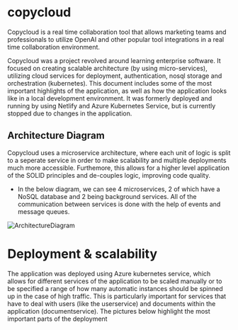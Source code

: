 # copycloud
Copycloud is a real time collaboration tool that allows marketing teams and professionals to utilize OpenAI and other popular tool integrations in a real time collaboration environment.

Copycloud was a project revolved around learning enterprise software. It focused on creating scalable architecture (by using micro-services), utilizing cloud services for deployment, authentication, nosql storage and orchestration (kubernetes). This document includes some of the most important highlights of the application, as well as how the application looks like in a local development environment. It was formerly deployed and running by using Netlify and Azure Kubernetes Service, but is currently stopped due to changes in the application.

<h2> Architecture Diagram </h2>
<p> Copycloud uses a microservice architecture, where each unit of logic is split to a seperate service in order to make scalability and multiple deployments much more accessible. Furthemore, this allows for a higher level application of the SOLID principles and de-couples logic, improving code quality.</p>

- In the below diagram, we can see 4 microservices, 2 of which have a NoSQL database and 2 being background services. All of the communication between services is done with the help of events and message queues.

![ArchitectureDiagram](https://github.com/SortedIvan/copycloud/assets/62967263/b1fe054b-2a76-4741-9125-a19850f80923)

<h1> Deployment & scalability</h1>
<p> The application was deployed using Azure kubernetes service, which allows for different services of the application to be scaled manually or to be specified a range of how many automatic instances should be spinned up in the case of high traffic. This is particularly important for services that have to deal with users (like the userservice) and documents within the application (documentservice). The pictures below highlight the most important parts of the deployment</p>

